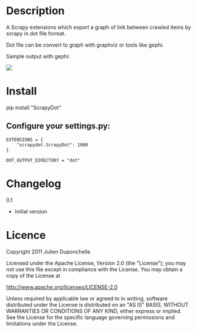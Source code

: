 Description
===========
A Scrapy extensions which export a graph of link between crawled items by scrapy
in dot file format.

Dot file can be convert to graph with graphviz or tools like gephi.

Sample output with gephi:

<img src="http://github.com/noplay/scrapy-dot/blob/master/images/sample.png?raw=true"/>


Install
=======
   pip install "ScrapyDot"

Configure your settings.py:
----------------------------
    EXTENSIONS = {
        "scrapydot.ScrapyDot": 1000
    }

    DOT_OUTPUT_DIRECTORY = "dot"


Changelog
=========
0.1

* Initial version

Licence
=======
Copyright 2011 Julien Duponchelle

Licensed under the Apache License, Version 2.0 (the "License");
you may not use this file except in compliance with the License.
You may obtain a copy of the License at

http://www.apache.org/licenses/LICENSE-2.0

Unless required by applicable law or agreed to in writing, software
distributed under the License is distributed on an "AS IS" BASIS,
WITHOUT WARRANTIES OR CONDITIONS OF ANY KIND, either express or implied.
See the License for the specific language governing permissions and
limitations under the License.
